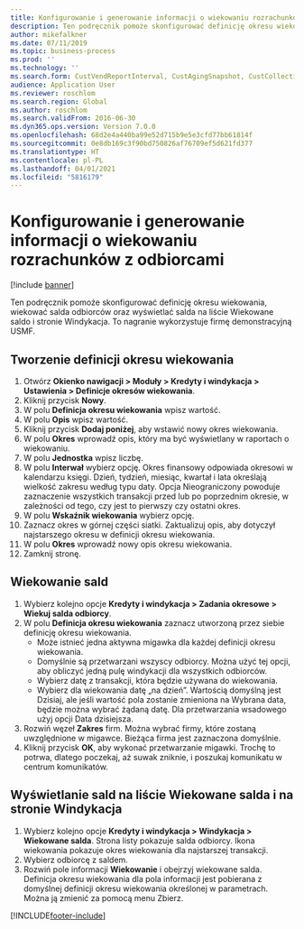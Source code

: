 ```yaml
---
title: Konfigurowanie i generowanie informacji o wiekowaniu rozrachunków z odbiorcami
description: Ten podręcznik pomoże skonfigurować definicję okresu wiekowania, wiekować salda odbiorców oraz wyświetlać salda na liście Wiekowane saldo i stronie Windykacja.
author: mikefalkner
ms.date: 07/11/2019
ms.topic: business-process
ms.prod: ''
ms.technology: ''
ms.search.form: CustVendReportInterval, CustAgingSnapshot, CustCollectionsPoolsListPage, CustCollections
audience: Application User
ms.reviewer: roschlom
ms.search.region: Global
ms.author: roschlom
ms.search.validFrom: 2016-06-30
ms.dyn365.ops.version: Version 7.0.0
ms.openlocfilehash: 68d2e4a440ba99e52d715b9e5e3cfd77bb61814f
ms.sourcegitcommit: 0e8db169c3f90bd750826af76709ef5d621fd377
ms.translationtype: HT
ms.contentlocale: pl-PL
ms.lasthandoff: 04/01/2021
ms.locfileid: "5816179"
---
```

# <a name="set-up-and-generate-accounts-receivable-aging-information"></a>Konfigurowanie i generowanie informacji o wiekowaniu rozrachunków z odbiorcami

[!include [banner](../../includes/banner.md)]

Ten podręcznik pomoże skonfigurować definicję okresu wiekowania, wiekować salda odbiorców oraz wyświetlać salda na liście Wiekowane saldo i stronie Windykacja. To nagranie wykorzystuje firmę demonstracyjną USMF.


## <a name="create-an-aging-period-definition"></a>Tworzenie definicji okresu wiekowania
1. Otwórz **Okienko nawigacji > Moduły > Kredyty i windykacja > Ustawienia > Definicje okresów wiekowania**.
2. Kliknij przycisk **Nowy**.
3. W polu **Definicja okresu wiekowania** wpisz wartość.
4. W polu **Opis** wpisz wartość.
5. Kliknij przycisk **Dodaj poniżej**, aby wstawić nowy okres wiekowania.
6. W polu **Okres** wprowadź opis, który ma być wyświetlany w raportach o wiekowaniu.
7. W polu **Jednostka** wpisz liczbę.
8. W polu **Interwał** wybierz opcję. Okres finansowy odpowiada okresowi w kalendarzu księgi. Dzień, tydzień, miesiąc, kwartał i lata określają wielkość zakresu według typu daty. Opcja Nieograniczony powoduje zaznaczenie wszystkich transakcji przed lub po poprzednim okresie, w zależności od tego, czy jest to pierwszy czy ostatni okres.  
9. W polu **Wskaźnik wiekowania** wybierz opcję.
10. Zaznacz okres w górnej części siatki. Zaktualizuj opis, aby dotyczył najstarszego okresu w definicji okresu wiekowania.
11. W polu **Okres** wprowadź nowy opis okresu wiekowania.
12. Zamknij stronę.

## <a name="age-the-balances"></a>Wiekowanie sald
1. Wybierz kolejno opcje **Kredyty i windykacja > Zadania okresowe > Wiekuj salda odbiorcy**.
2. W polu **Definicja okresu wiekowania** zaznacz utworzoną przez siebie definicję okresu wiekowania.
    + Może istnieć jedna aktywna migawka dla każdej definicji okresu wiekowania.  
    + Domyślnie są przetwarzani wszyscy odbiorcy. Można użyć tej opcji, aby obliczyć jedną pulę windykacji dla wszystkich odbiorców.  
    + Wybierz datę z transakcji, która będzie używana do wiekowania.  
    + Wybierz dla wiekowania datę „na dzień”. Wartością domyślną jest Dzisiaj, ale jeśli wartość pola zostanie zmieniona na Wybrana data, będzie można wybrać żądaną datę. Dla przetwarzania wsadowego użyj opcji Data dzisiejsza.  
3. Rozwiń węzeł **Zakres** firm. Można wybrać firmy, które zostaną uwzględnione w migawce. Bieżąca firma jest zaznaczona domyślnie.
4. Kliknij przycisk **OK**, aby wykonać przetwarzanie migawki. Trochę to potrwa, dlatego poczekaj, aż suwak zniknie, i poszukaj komunikatu w centrum komunikatów.

## <a name="view-the-balances-on-the-aged-balances-list-and-on-the-collection-page"></a>Wyświetlanie sald na liście Wiekowane salda i na stronie Windykacja
1. Wybierz kolejno opcje **Kredyty i windykacja > Windykacja > Wiekowane salda**. Strona listy pokazuje salda odbiorcy. Ikona wiekowania pokazuje okres wiekowania dla najstarszej transakcji.  
2. Wybierz odbiorcę z saldem.
3. Rozwiń pole informacji **Wiekowanie** i obejrzyj wiekowane salda. Definicja okresu wiekowania dla pola informacji jest pobierana z domyślnej definicji okresu wiekowania określonej w parametrach. Można ją zmienić za pomocą menu Zbierz.  



[!INCLUDE[footer-include](../../../includes/footer-banner.md)]